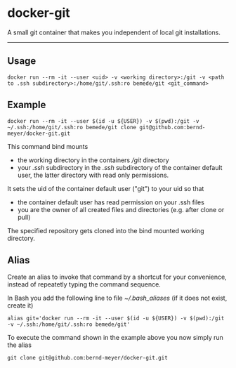 # docker-git

A small git container that makes you independent of local git installations.

---

## Usage

```
docker run --rm -it --user <uid> -v <working directory>:/git -v <path to .ssh subdirectory>:/home/git/.ssh:ro bemede/git <git_command>
```




## Example

```
docker run --rm -it --user $(id -u ${USER}) -v $(pwd):/git -v ~/.ssh:/home/git/.ssh:ro bemede/git clone git@github.com:bernd-meyer/docker-git.git
```
This command bind mounts
- the working directory in the containers */git* directory
- your *.ssh* subdirectory in the *.ssh* subdirectory of the container default user, the latter directory with read only permissions.

It sets the uid of the container default user ("git") to your uid so that
- the container default user has read permission on your .ssh files
- you are the owner of all created files and directories (e.g. after clone or pull)

The specified repository gets cloned into the bind mounted working directory. 

## Alias

Create an alias to invoke that command by a shortcut for your convenience, instead of repeatetly typing the command sequence.

In Bash you add the following line to file *~/.bash_aliases* (if it does not exist, create it)
```
alias git='docker run --rm -it --user $(id -u ${USER}) -v $(pwd):/git -v ~/.ssh:/home/git/.ssh:ro bemede/git'
```

To execute the command shown in the example above you now simply run the alias
```
git clone git@github.com:bernd-meyer/docker-git.git
```

